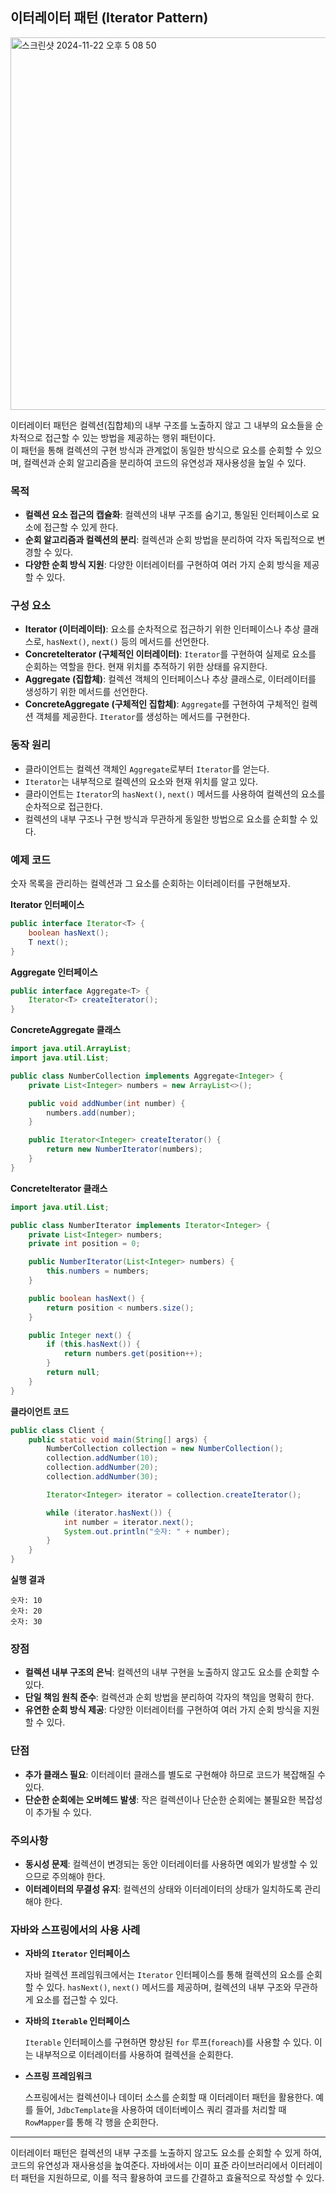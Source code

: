 ## 이터레이터 패턴 (Iterator Pattern)
<img width="596" alt="스크린샷 2024-11-22 오후 5 08 50" src="https://github.com/user-attachments/assets/1026d8fb-807d-436b-a0e7-df9db268f474">


이터레이터 패턴은 컬렉션(집합체)의 내부 구조를 노출하지 않고 그 내부의 요소들을 순차적으로 접근할 수 있는 방법을 제공하는 행위 패턴이다.  
이 패턴을 통해 컬렉션의 구현 방식과 관계없이 동일한 방식으로 요소를 순회할 수 있으며, 컬렉션과 순회 알고리즘을 분리하여 코드의 유연성과 재사용성을 높일 수 있다.

### 목적

- **컬렉션 요소 접근의 캡슐화**: 컬렉션의 내부 구조를 숨기고, 통일된 인터페이스로 요소에 접근할 수 있게 한다.
- **순회 알고리즘과 컬렉션의 분리**: 컬렉션과 순회 방법을 분리하여 각자 독립적으로 변경할 수 있다.
- **다양한 순회 방식 지원**: 다양한 이터레이터를 구현하여 여러 가지 순회 방식을 제공할 수 있다.

### 구성 요소

- **Iterator (이터레이터)**: 요소를 순차적으로 접근하기 위한 인터페이스나 추상 클래스로, `hasNext()`, `next()` 등의 메서드를 선언한다.
- **ConcreteIterator (구체적인 이터레이터)**: `Iterator`를 구현하여 실제로 요소를 순회하는 역할을 한다. 현재 위치를 추적하기 위한 상태를 유지한다.
- **Aggregate (집합체)**: 컬렉션 객체의 인터페이스나 추상 클래스로, 이터레이터를 생성하기 위한 메서드를 선언한다.
- **ConcreteAggregate (구체적인 집합체)**: `Aggregate`를 구현하여 구체적인 컬렉션 객체를 제공한다. `Iterator`를 생성하는 메서드를 구현한다.

### 동작 원리

- 클라이언트는 컬렉션 객체인 `Aggregate`로부터 `Iterator`를 얻는다.
- `Iterator`는 내부적으로 컬렉션의 요소와 현재 위치를 알고 있다.
- 클라이언트는 `Iterator`의 `hasNext()`, `next()` 메서드를 사용하여 컬렉션의 요소를 순차적으로 접근한다.
- 컬렉션의 내부 구조나 구현 방식과 무관하게 동일한 방법으로 요소를 순회할 수 있다.

### 예제 코드

숫자 목록을 관리하는 컬렉션과 그 요소를 순회하는 이터레이터를 구현해보자.

**Iterator 인터페이스**

```java
public interface Iterator<T> {
    boolean hasNext();
    T next();
}
```

**Aggregate 인터페이스**

```java
public interface Aggregate<T> {
    Iterator<T> createIterator();
}
```

**ConcreteAggregate 클래스**

```java
import java.util.ArrayList;
import java.util.List;

public class NumberCollection implements Aggregate<Integer> {
    private List<Integer> numbers = new ArrayList<>();

    public void addNumber(int number) {
        numbers.add(number);
    }

    public Iterator<Integer> createIterator() {
        return new NumberIterator(numbers);
    }
}
```

**ConcreteIterator 클래스**

```java
import java.util.List;

public class NumberIterator implements Iterator<Integer> {
    private List<Integer> numbers;
    private int position = 0;

    public NumberIterator(List<Integer> numbers) {
        this.numbers = numbers;
    }

    public boolean hasNext() {
        return position < numbers.size();
    }

    public Integer next() {
        if (this.hasNext()) {
            return numbers.get(position++);
        }
        return null;
    }
}
```

**클라이언트 코드**

```java
public class Client {
    public static void main(String[] args) {
        NumberCollection collection = new NumberCollection();
        collection.addNumber(10);
        collection.addNumber(20);
        collection.addNumber(30);

        Iterator<Integer> iterator = collection.createIterator();

        while (iterator.hasNext()) {
            int number = iterator.next();
            System.out.println("숫자: " + number);
        }
    }
}
```

**실행 결과**

```
숫자: 10
숫자: 20
숫자: 30
```

### 장점

- **컬렉션 내부 구조의 은닉**: 컬렉션의 내부 구현을 노출하지 않고도 요소를 순회할 수 있다.
- **단일 책임 원칙 준수**: 컬렉션과 순회 방법을 분리하여 각자의 책임을 명확히 한다.
- **유연한 순회 방식 제공**: 다양한 이터레이터를 구현하여 여러 가지 순회 방식을 지원할 수 있다.

### 단점

- **추가 클래스 필요**: 이터레이터 클래스를 별도로 구현해야 하므로 코드가 복잡해질 수 있다.
- **단순한 순회에는 오버헤드 발생**: 작은 컬렉션이나 단순한 순회에는 불필요한 복잡성이 추가될 수 있다.

### 주의사항

- **동시성 문제**: 컬렉션이 변경되는 동안 이터레이터를 사용하면 예외가 발생할 수 있으므로 주의해야 한다.
- **이터레이터의 무결성 유지**: 컬렉션의 상태와 이터레이터의 상태가 일치하도록 관리해야 한다.

### 자바와 스프링에서의 사용 사례

- **자바의 `Iterator` 인터페이스**

  자바 컬렉션 프레임워크에서는 `Iterator` 인터페이스를 통해 컬렉션의 요소를 순회할 수 있다. `hasNext()`, `next()` 메서드를 제공하며, 컬렉션의 내부 구조와 무관하게 요소를 접근할 수 있다.

- **자바의 `Iterable` 인터페이스**

  `Iterable` 인터페이스를 구현하면 향상된 `for` 루프(`foreach`)를 사용할 수 있다. 이는 내부적으로 이터레이터를 사용하여 컬렉션을 순회한다.

- **스프링 프레임워크**

  스프링에서는 컬렉션이나 데이터 소스를 순회할 때 이터레이터 패턴을 활용한다. 예를 들어, `JdbcTemplate`을 사용하여 데이터베이스 쿼리 결과를 처리할 때 `RowMapper`를 통해 각 행을 순회한다.

---

이터레이터 패턴은 컬렉션의 내부 구조를 노출하지 않고도 요소를 순회할 수 있게 하여, 코드의 유연성과 재사용성을 높여준다. 자바에서는 이미 표준 라이브러리에서 이터레이터 패턴을 지원하므로, 이를 적극 활용하여 코드를 간결하고 효율적으로 작성할 수 있다.
